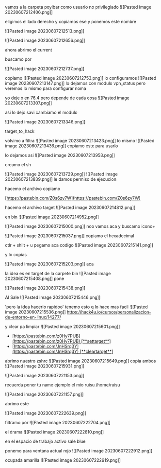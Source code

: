 
vamos a la carpeta poylbar como usuario no privilegiado
![[Pasted image 20230607212406.png]]

eligimos el lado derecho y copiamos ese  y ponemos este nombre

![[Pasted image 20230607212513.png]]

![[Pasted image 20230607212656.png]]


ahora abrimo el current

buscamo por 

![[Pasted image 20230607212737.png]]

copiamo 
![[Pasted image 20230607212753.png]]
lo configuramos
![[Pasted image 20230607213147.png]]
lo dejamos con modulo vpn_status pero veremos lo mismo para configurar noma

yo deje x en 76.4
pero depende de cada cosa
![[Pasted image 20230607213307.png]]

asi lo dejo savi
cambiamo el modulo

![[Pasted image 20230607213346.png]]

target_to_hack

volvimo a filtra
![[Pasted image 20230607213423.png]]
lo mismo
![[Pasted image 20230607213436.png]]
copiamo este para usarlo

lo dejamos asi
![[Pasted image 20230607213953.png]]


creamo el sh

![[Pasted image 20230607213729.png]]
![[Pasted image 20230607213839.png]]
le damos permiso de ejecucion

hacemo el archivo copiamo

 [https://pastebin.com/Z0s6zy7W](https://pastebin.com/Z0s6zy7W)


hacemo el archivo target
![[Pasted image 20230607214812.png]]


en bin
![[Pasted image 20230607214952.png]]

![[Pasted image 20230607215000.png]]
noo vamos aca y buscamo icono+


![[Pasted image 20230607215037.png]]
copiamo el hexadecimal

ctlr + shilt + u
pegamo aca codigo
![[Pasted image 20230607215141.png]]

y lo copias

![[Pasted image 20230607215203.png]]
aca

la idea es  en target de la carpete bin
![[Pasted image 20230607215408.png]]
pone 

![[Pasted image 20230607215438.png]]

AI Sale
![[Pasted image 20230607215446.png]]

'pero la idea hacerlo rapidoo'
tenemo esto  q lo hace mas facil
![[Pasted image 20230607215536.png]]
https://hack4u.io/cursos/personalizacion-de-entorno-en-linux/14277/


y clear pa limpiar
![[Pasted image 20230607215601.png]]

- [https://pastebin.com/z0Hy7PUB](https://pastebin.com/z0Hy7PUB) [**settarget**]
- [https://pastebin.com/JnHSrq3Y](https://pastebin.com/JnHSrq3Y) [**cleartarget**]

abrimo nuestro zshrc
![[Pasted image 20230607215649.png]]
copia ambos
![[Pasted image 20230607215931.png]]

![[Pasted image 20230607221153.png]]

recuerda poner tu name ejemplo el mio ruisu  /home/ruisu


![[Pasted image 20230607221157.png]]


abrimo este

![[Pasted image 20230607222639.png]]

filtramo por ![[Pasted image 20230607222704.png]]

el drama
![[Pasted image 20230607222810.png]]

en el espacio de trabajo activo sale blue

ponemo para ventana actual rojo
![[Pasted image 20230607222912.png]]



ocupada amarilla
![[Pasted image 20230607222919.png]]























































































































































































































































































































































































































































































































































































































































































































































































































































































































































































































































































































































































































































































































































































































































































































































































































































































































































































































































































































































































































































































































































































































































































































































































































































































































































































































































































































































































































































































































































































































































































































































































































































































































































































































































































































































































































































































































































































































































































































































































































































































































































































































































































































































































































































































































































































































































































































































































































































































































































































































































































































































































































































































































































































































































































































































































































































































































































































































































































































































































































































































































































































































































































































































































































































































































































































































































































































































































































































































































































































































































































































































































































































































































































































































































































































































































































































































































































































































































































































































































































































































































































































































































































































































































































































































































































































































































































































































































































































































































































































































































































































































































































































































































































































































































































































































































































































































































































































































































































































































































































































































































































































































































































































































































































































































































































































































































































































































































































































































































































































































































































































































































































































































































































































































































































































































































































































































































































































































































































































































































































































































































































































































































































































































































































































































































































































































































































































